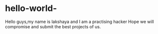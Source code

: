# hello-world-
Hello guys,my name is lakshaya and I am a practising hacker
Hope we will compromise and submit the best projects of us.
